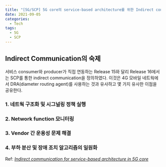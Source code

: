 ```yaml
---
title: "[5G/SCP] 5G core의 service-based architecture를 위한 Indirect communication"
date: 2021-09-05
categories:
  - Tech
tags:
  - 5G
  - SCP
---
```


## Indirect Communication의 숙제

서비스 consumer와 producer가 직접 연동하는 Release 15와 달리 Release 16에서는 SCP를 통한 indirect communication을 정의하였다.
이것은 4G 모바일 네트웍에서 DRA(diameter routing agent)를 사용하는 것과 유사하고 몇 가지 유사한 이점을 공유한다.

### 1. 네트웍 구조화 및 시그널링 정책 실행

### 2. Network function 모니터링

### 3. Vendor 간 운용성 문제 해결

### 4. 부하 분산 및 장애 조치 알고리즘의 일원화


Ref: [_Indirect communication for service-based architecture in 5G core_](https://www.ericsson.com/en/reports-and-papers/white-papers/indirect-communication-for-service-based-architecture-in-5g-core)